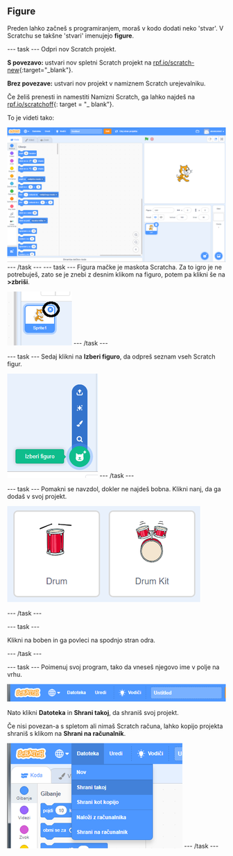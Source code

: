 ## Figure

Preden lahko začneš s programiranjem, moraš v kodo dodati neko 'stvar'. V Scratchu se takšne 'stvari' imenujejo **figure**.

\--- task \--- Odpri nov Scratch projekt.

**S povezavo:** ustvari nov spletni Scratch projekt na [rpf.io/scratch-new](http://rpf.io/scratch-new){:target="_blank"}.

**Brez povezave:** ustvari nov projekt v namiznem Scratch urejevalniku.

Če želiš prenesti in namestiti Namizni Scratch, ga lahko najdeš na [rpf.io/scratchoff](http://rpf.io/scratchoff){: target = "_ blank"}.

To je videti tako:

![posnetek zaslona](images/band-scratch.png) \--- /task \--- \--- task \--- Figura mačke je maskota Scratcha. Za to igro je ne potrebuješ, zato se je znebi z desnim klikom na figuro, potem pa klikni še na **>zbriši**.

![posnetek zaslona](images/band-delete-annotated.png) \--- /task \---

\--- task \--- Sedaj klikni na **Izberi figuro**, da odpreš seznam vseh Scratch figur.

![posnetek zaslona](images/band-sprite-library.png) \--- /task \---

\--- task \--- Pomakni se navzdol, dokler ne najdeš bobna. Klikni nanj, da ga dodaš v svoj projekt.

![posnetek zaslona](images/band-sprite-drum.png)

\--- /task \---

\--- task \---

Klikni na boben in ga povleci na spodnjo stran odra.

\--- /task \---

\--- task \--- Poimenuj svoj program, tako da vneseš njegovo ime v polje na vrhu.

![ime](images/band-name-annotated.png)

Nato klikni **Datoteka** in **Shrani takoj**, da shraniš svoj projekt.

Če nisi povezan-a s spletom ali nimaš Scratch računa, lahko kopijo projekta shraniš s klikom na **Shrani na računalnik**.

![posnetek zaslona](images/band-save.png) \--- /task \---